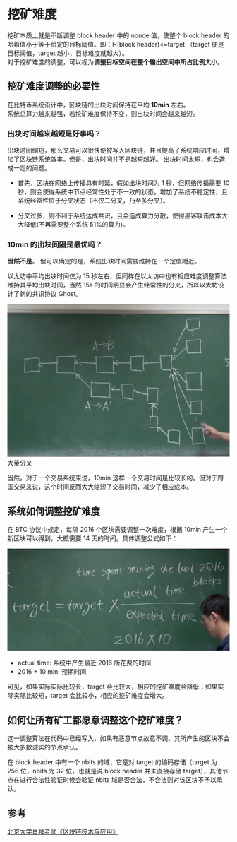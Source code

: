 # 挖矿难度

挖矿本质上就是不断调整 block header 中的 nonce 值，使整个 block header 的哈希值小于等于给定的目标阈值。即：H(block header)<=target.（target 便是目标阈值，target 越小，目标难度就越大）。  
对于挖矿难度的调整，可以视为**调整目标空间在整个输出空间中所占比例大小**。

## 挖矿难度调整的必要性

在比特币系统设计中，区块链的出块时间保持在平均 **10min** 左右。  
 系统总算力越来越强，若挖矿难度保持不变，则出块时间会越来越短。

### 出块时间越来越短是好事吗？

出块时间缩短，那么交易可以很快便被写入区块链，并且提高了系统响应时间，增加了区块链系统效率。但是，出块时间并不是越短越好。 出块时间太短，也会造成一定的问题。

- 首先，区块在网络上传播具有时延，假如出块时间为 1 秒，但网络传播需要 10 秒，则会使得系统中节点经常性处于不一致的状态，增加了系统不稳定性，且系统经常性位于分叉状态（不仅二分叉，乃至多分叉）。

- 分叉过多，则不利于系统达成共识，且会造成算力分散，使得黑客攻击成本大大降低(不再需要整个系统 51%的算力)。

### 10min 的出块间隔是最优吗？

**当然不是**。 但可以确定的是，系统出块时间需要维持在一个定值附近。

以太坊中平均出块时间仅为 15 秒左右，但同样在以太坊中也有相应难度调整算法维持其平均出块时间，当然 15s 的时间明显会产生经常性的分叉，所以以太坊设计了新的共识协议 Ghost。

![alt text](image-7.png)
大量分叉

当然，对于一个交易系统来说，10min 这样一个交易时间是比较长的。但对于跨国交易来说，这个时间反而大大缩短了交易时间，减少了相应成本。

## 系统如何调整挖矿难度

在 BTC 协议中规定，每隔 2016 个区块需要调整一次难度，根据 10min 产生一个新区块可以得到，大概需要 14 天的时间。具体调整公式如下：

![alt text](image-8.png)

- actual time: 系统中产生最近 2016 所花费的时间
- 2016 \* 10 min: 预期时间

可见，如果实际实际比较长，target 会比较大，相应的挖矿难度会降低；如果实际实际比较短，target 会比较小，相应的挖矿难度会增大。

## 如何让所有矿工都愿意调整这个挖矿难度？

这一调整算法在代码中已经写入，如果有恶意节点故意不调，其所产生的区块不会被大多数诚实的节点承认。

在 block header 中有一个 nbits 的域，它是对 target 的编码存储（target 为 256 位，nbits 为 32 位，也就是说 block header 并未直接存储 target），其他节点在进行合法性验证时候会验证 nbits 域是否合法，不合法则对该区块不予以承认。

## 参考

[北京大学肖臻老师《区块链技术与应用》](https://www.bilibili.com/video/av37065233/?p=7)
